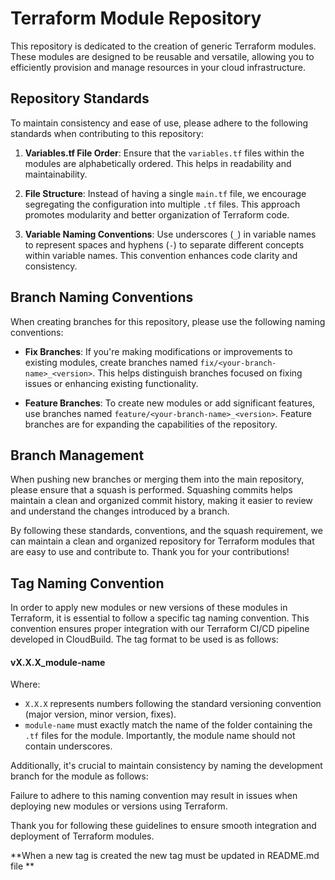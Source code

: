 # Terraform Module Repository

This repository is dedicated to the creation of generic Terraform modules. These modules are designed to be reusable and versatile, allowing you to efficiently provision and manage resources in your cloud infrastructure.

## Repository Standards

To maintain consistency and ease of use, please adhere to the following standards when contributing to this repository:

1. **Variables.tf File Order**: Ensure that the `variables.tf` files within the modules are alphabetically ordered. This helps in readability and maintainability.

2. **File Structure**: Instead of having a single `main.tf` file, we encourage segregating the configuration into multiple `.tf` files. This approach promotes modularity and better organization of Terraform code.

3. **Variable Naming Conventions**: Use underscores (`_`) in variable names to represent spaces and hyphens (`-`) to separate different concepts within variable names. This convention enhances code clarity and consistency.

## Branch Naming Conventions

When creating branches for this repository, please use the following naming conventions:

- **Fix Branches**: If you're making modifications or improvements to existing modules, create branches named `fix/<your-branch-name>_<version>`. This helps distinguish branches focused on fixing issues or enhancing existing functionality.

- **Feature Branches**: To create new modules or add significant features, use branches named `feature/<your-branch-name>_<version>`. Feature branches are for expanding the capabilities of the repository.

## Branch Management

When pushing new branches or merging them into the main repository, please ensure that a squash is performed. Squashing commits helps maintain a clean and organized commit history, making it easier to review and understand the changes introduced by a branch.

By following these standards, conventions, and the squash requirement, we can maintain a clean and organized repository for Terraform modules that are easy to use and contribute to. Thank you for your contributions!

## Tag Naming Convention

In order to apply new modules or new versions of these modules in Terraform, it is essential to follow a specific tag naming convention. This convention ensures proper integration with our Terraform CI/CD pipeline developed in CloudBuild. The tag format to be used is as follows:

#### vX.X.X_module-name


Where:
- `X.X.X` represents numbers following the standard versioning convention (major version, minor version, fixes).
- `module-name` must exactly match the name of the folder containing the `.tf` files for the module. Importantly, the module name should not contain underscores.

Additionally, it's crucial to maintain consistency by naming the development branch for the module as follows:


Failure to adhere to this naming convention may result in issues when deploying new modules or versions using Terraform.

Thank you for following these guidelines to ensure smooth integration and deployment of Terraform modules.

**When a new tag is created the new tag must be updated in README.md file **
